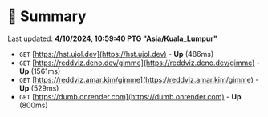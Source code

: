 # 📖 Summary
Last updated: **4/10/2024, 10:59:40 PTG "Asia/Kuala_Lumpur"**

- `GET` [https://hst.ujol.dev](https://hst.ujol.dev) - **Up** (486ms)
- `GET` [https://reddviz.deno.dev/gimme](https://reddviz.deno.dev/gimme) - **Up** (1561ms)
- `GET` [https://reddviz.amar.kim/gimme](https://reddviz.amar.kim/gimme) - **Up** (529ms)
- `GET` [https://dumb.onrender.com](https://dumb.onrender.com) - **Up** (800ms)
